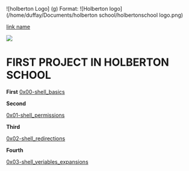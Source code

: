 ![holberton Logo] (g)
Format: ![Holberton logo](/home/duffay/Documents/holberton school/holbertonschool logo.png)

<a href="/home/duffay/Documents/holberton school/holberto\               
nschool logo.png"> link name </a>

<img src="/home/duffay/holbertonschool logo.png">


# FIRST PROJECT IN HOLBERTON SCHOOL

**First**
[0x00-shell_basics](https://github.com/julien3641/holberton-system_engineering-devops/tree/main/0x00-shell_basics)

**Second**

[0x01-shell_permissions](https://github.com/julien3641/holberton-system_engineering-devops/tree/main/0x01-shell_permissions)

**Third**

[0x02-shell_redirections](https://github.com/julien3641/holberton-system_engineering-devops/tree/main/0x02-shell_redirections)

**Fourth**

[0x03-shell_veriables_expansions](https://github.com/julien3641/holberton-system_engineering-devops/tree/main/0x03-shell_variables_expansions)